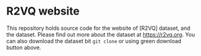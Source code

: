 # R2VQ website

This repository holds source code for the website of [R2VQ] dataset, and the dataset. Please find out more about the dataset at https://r2vq.org. You can also download the dataset bit `git clone` or using green download button above. 
